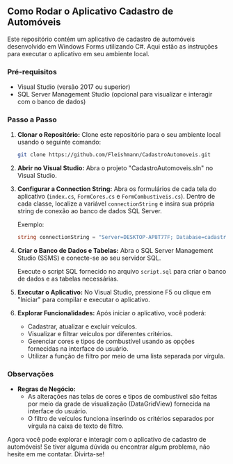 ## Como Rodar o Aplicativo Cadastro de Automóveis

Este repositório contém um aplicativo de cadastro de automóveis desenvolvido em Windows Forms utilizando C#. Aqui estão as instruções para executar o aplicativo em seu ambiente local.

### Pré-requisitos

- Visual Studio (versão 2017 ou superior)
- SQL Server Management Studio (opcional para visualizar e interagir com o banco de dados)

### Passo a Passo

1. **Clonar o Repositório:**
   Clone este repositório para o seu ambiente local usando o seguinte comando:

   ```bash
   git clone https://github.com/Fleishmann/CadastroAutomoveis.git
   ``` 

2. **Abrir no Visual Studio:**
   Abra o projeto "CadastroAutomoveis.sln" no Visual Studio.

3. **Configurar a Connection String:**
   Abra os formulários de cada tela do aplicativo (`index.cs`, `FormCores.cs` e `FormCombustiveis.cs`). Dentro de cada classe, localize a variável `connectionString` e insira sua própria string de conexão ao banco de dados SQL Server.

   Exemplo:
   ```csharp
   string connectionString = "Server=DESKTOP-AP8T77F; Database=cadastroAutomoveis;User Id=seu-usuario;Password=sua-senha; TrustServerCertificate=True";
   ```

4. **Criar o Banco de Dados e Tabelas:**
   Abra o SQL Server Management Studio (SSMS) e conecte-se ao seu servidor SQL.

   Execute o script SQL fornecido no arquivo `script.sql` para criar o banco de dados e as tabelas necessárias.

5. **Executar o Aplicativo:**
   No Visual Studio, pressione F5 ou clique em "Iniciar" para compilar e executar o aplicativo.

6. **Explorar Funcionalidades:**
   Após iniciar o aplicativo, você poderá:
   - Cadastrar, atualizar e excluir veículos.
   - Visualizar e filtrar veículos por diferentes critérios.
   - Gerenciar cores e tipos de combustível usando as opções fornecidas na interface do usuário.
   - Utilizar a função de filtro por meio de uma lista separada por vírgula.

### Observações

- **Regras de Negócio:**
  - As alterações nas telas de cores e tipos de combustível são feitas por meio da grade de visualização (DataGridView) fornecida na interface do usuário.
  - O filtro de veículos funciona inserindo os critérios separados por vírgula na caixa de texto de filtro.

Agora você pode explorar e interagir com o aplicativo de cadastro de automóveis! Se tiver alguma dúvida ou encontrar algum problema, não hesite em me contatar. Divirta-se!

